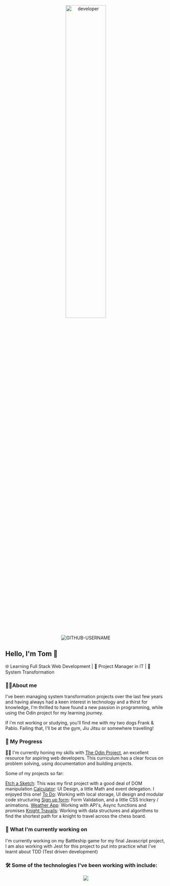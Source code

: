 <div align="center">
<img src="https://github.com/TomJS14/TomJS14/assets/133436558/24173c19-74b9-4caa-9fc2-afa176280fd6" alt="developer" width="50%" style="border-radius: 10px" />
  
</div>

<p align="center"> <img src="https://komarev.com/ghpvc/?username=TomJS14&label=Profile%20views&color=24ab77&style=flat" alt="GITHUB-USERNAME" /> </p>

##  Hello, I'm Tom 👋

🌐 Learning Full Stack Web Development | 🚀 Project Manager in IT | 🌟 System Transformation

### 👨‍💻About me

I've been managing system transformation projects over the last few years and having always had a keen interest in technology and a thirst for knowledge, I'm thrilled to have found a new passion in programming, while using the Odin project for my learning journey.

If i'm not working or studying, you'll find me with my two dogs Frank & Pablo. Failing that, I'll be at the gym, Jiu Jitsu or somewhere travelling!

### 🚀 My Progress

👨‍💻 I'm currently honing my skills with [The Odin Project](https://www.theodinproject.com/), an excellent resource for aspiring web developers. This curriculum has a clear focus on problem solving, using documentation and building projects.

Some of my projects so far: 

[Etch a Sketch](https://github.com/TomJS14/etch-a-sketch):  This was my first project with a good deal of DOM manipulation
[Calculator](https://github.com/TomJS14/calculator): UI Design, a little Math and event delegation. I enjoyed this one!
[To Do](https://github.com/TomJS14/to-do): Working with local storage, UI design and modular code structuring
[Sign up form](https://github.com/TomJS14/user-form): Form Validation, and a little CSS trickery / animations.
[Weather App](https://github.com/TomJS14/weather-app): Working with API's, Async functions and promises
[Knight Travails](https://github.com/TomJS14/knight-travails): Working with data structures and algorithms to find the shortest path for a knight to travel across the chess board.

### 🌱 What I'm currently working on

I'm currently working on my Battleship game for my final Javascript project, I am also working with Jest for this project to put into practice what I've learnt about TDD (Test driven development)



### 🛠️ Some of the technologies I've been working with include: 

<p align="center">
  <a href="https://skillicons.dev">
    <img src="https://skillicons.dev/icons?i=js,html,css,webpack,jest,vscode,github" />
  </a>
</p>




<!---
TomJS14/TomJS14 is a ✨ special ✨ repository because its `README.md` (this file) appears on your GitHub profile.
You can click the Preview link to take a look at your changes.
--->
